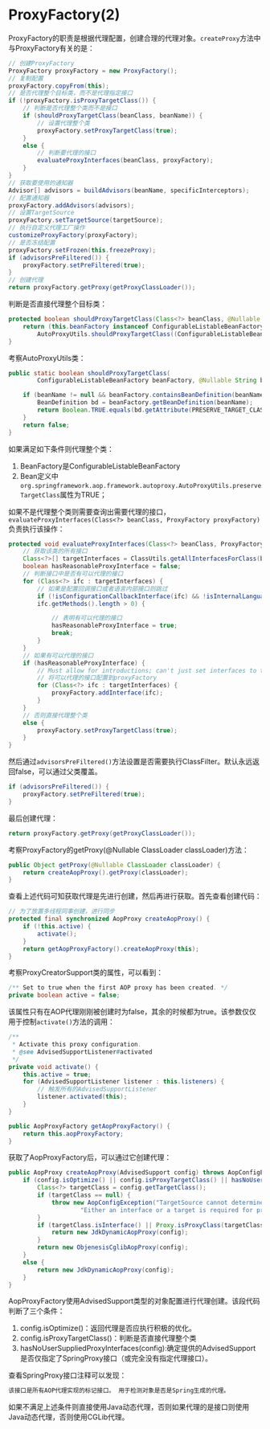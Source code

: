 # ProxyFactory(2)

ProxyFactory的职责是根据代理配置，创建合理的代理对象。`createProxy`方法中与ProxyFactory有关的是：

```java
// 创建ProxyFactory
ProxyFactory proxyFactory = new ProxyFactory();
// 复制配置
proxyFactory.copyFrom(this);
// 是否代理整个目标类，而不是代理指定接口
if (!proxyFactory.isProxyTargetClass()) {
    // 判断是否代理整个类而不是接口
    if (shouldProxyTargetClass(beanClass, beanName)) {
        // 设置代理整个类
        proxyFactory.setProxyTargetClass(true);
    }
    else {
        // 判断要代理的接口
        evaluateProxyInterfaces(beanClass, proxyFactory);
    }
}
// 获取要使用的通知器
Advisor[] advisors = buildAdvisors(beanName, specificInterceptors);
// 配置通知器
proxyFactory.addAdvisors(advisors);
// 设置TargetSource
proxyFactory.setTargetSource(targetSource);
// 执行自定义代理工厂操作
customizeProxyFactory(proxyFactory);
// 是否冻结配置
proxyFactory.setFrozen(this.freezeProxy);
if (advisorsPreFiltered()) {
    proxyFactory.setPreFiltered(true);
}
// 创建代理
return proxyFactory.getProxy(getProxyClassLoader());
```

判断是否直接代理整个目标类：

```java
protected boolean shouldProxyTargetClass(Class<?> beanClass, @Nullable String beanName) {
    return (this.beanFactory instanceof ConfigurableListableBeanFactory &&
        AutoProxyUtils.shouldProxyTargetClass((ConfigurableListableBeanFactory) this.beanFactory, beanName));
}
```

考察AutoProxyUtils类：

```java
public static boolean shouldProxyTargetClass(
        ConfigurableListableBeanFactory beanFactory, @Nullable String beanName) {

    if (beanName != null && beanFactory.containsBeanDefinition(beanName)) {
        BeanDefinition bd = beanFactory.getBeanDefinition(beanName);
        return Boolean.TRUE.equals(bd.getAttribute(PRESERVE_TARGET_CLASS_ATTRIBUTE));
    }
    return false;
}
```

如果满足如下条件则代理整个类：

1. BeanFactory是ConfigurableListableBeanFactory
2. Bean定义中`org.springframework.aop.framework.autoproxy.AutoProxyUtils.preserveTargetClass`属性为TRUE；

如果不是代理整个类则需要查询出需要代理的接口，`evaluateProxyInterfaces(Class<?> beanClass, ProxyFactory proxyFactory)`负责执行该操作：

```java
protected void evaluateProxyInterfaces(Class<?> beanClass, ProxyFactory proxyFactory) {
    // 获取该类的所有接口
    Class<?>[] targetInterfaces = ClassUtils.getAllInterfacesForClass(beanClass, getProxyClassLoader());
    boolean hasReasonableProxyInterface = false;
    // 判断接口中是否有可以代理的接口
    for (Class<?> ifc : targetInterfaces) {
        // 如果是配置回调接口或者语言内部接口则跳过
        if (!isConfigurationCallbackInterface(ifc) && !isInternalLanguageInterface(ifc) &&
        ifc.getMethods().length > 0) {

            // 表明有可以代理的接口
            hasReasonableProxyInterface = true;
            break;
        }
    }
    // 如果有可以代理的接口
    if (hasReasonableProxyInterface) {
        // Must allow for introductions; can't just set interfaces to the target's interfaces only.
        // 将可以代理的接口配置到proxyFactory
        for (Class<?> ifc : targetInterfaces) {
            proxyFactory.addInterface(ifc);
        }
    }
    // 否则直接代理整个类
    else {
        proxyFactory.setProxyTargetClass(true);
    }
}
```

然后通过`advisorsPreFiltered()`方法设置是否需要执行ClassFilter。默认永远返回false，可以通过父类覆盖。

```java
if (advisorsPreFiltered()) {
    proxyFactory.setPreFiltered(true);
}
```

最后创建代理：

```java
return proxyFactory.getProxy(getProxyClassLoader());
```

考察ProxyFactory的getProxy(@Nullable ClassLoader classLoader)方法：

```java
public Object getProxy(@Nullable ClassLoader classLoader) {
    return createAopProxy().getProxy(classLoader);
}
```

查看上述代码可知获取代理是先进行创建，然后再进行获取。首先查看创建代码：

```java
// 为了放置多线程同事创建，进行同步
protected final synchronized AopProxy createAopProxy() {
    if (!this.active) {
        activate();
    }
    return getAopProxyFactory().createAopProxy(this);
}
```

考察ProxyCreatorSupport类的属性，可以看到：

```java
/** Set to true when the first AOP proxy has been created. */
private boolean active = false;
```

该属性只有在AOP代理刚刚被创建时为false，其余的时候都为true。该参数仅仅用于控制`activate()`方法的调用：

```java
/**
 * Activate this proxy configuration.
 * @see AdvisedSupportListener#activated
 */
private void activate() {
    this.active = true;
    for (AdvisedSupportListener listener : this.listeners) {
        // 触发所有的AdvisedSupportListener
        listener.activated(this);
    }
}
```

```java
public AopProxyFactory getAopProxyFactory() {
    return this.aopProxyFactory;
}
```

获取了AopProxyFactory后，可以通过它创建代理：

```java
public AopProxy createAopProxy(AdvisedSupport config) throws AopConfigException {
    if (config.isOptimize() || config.isProxyTargetClass() || hasNoUserSuppliedProxyInterfaces(config)) {
        Class<?> targetClass = config.getTargetClass();
        if (targetClass == null) {
            throw new AopConfigException("TargetSource cannot determine target class: " +
                    "Either an interface or a target is required for proxy creation.");
        }
        if (targetClass.isInterface() || Proxy.isProxyClass(targetClass)) {
            return new JdkDynamicAopProxy(config);
        }
        return new ObjenesisCglibAopProxy(config);
    }
    else {
        return new JdkDynamicAopProxy(config);
    }
}
```

AopProxyFactory使用AdvisedSupport类型的对象配置进行代理创建。该段代码判断了三个条件：

1. config.isOptimize()：返回代理是否应执行积极的优化。
2. config.isProxyTargetClass()：判断是否直接代理整个类
3. hasNoUserSuppliedProxyInterfaces(config):确定提供的AdvisedSupport是否仅指定了SpringProxy接口（或完全没有指定代理接口）。

查看SpringProxy接口注释可以发现：

```java
该接口是所有AOP代理实现的标记接口。 用于检测对象是否是Spring生成的代理。
```

如果不满足上述条件则直接使用Java动态代理，否则如果代理的是接口则使用Java动态代理，否则使用CGLib代理。
